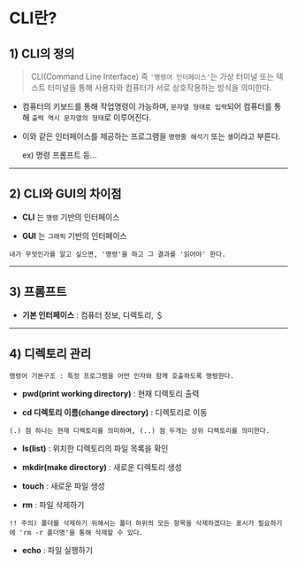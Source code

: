 # CLI란?

## 1) CLI의 정의

> CLI(Command Line Interface) 즉 `'명령어 인터페이스'`는 가상 터미널 또는 텍스트 터미널을 통해 사용자와 컴퓨터가 서로 상호작용하는 방식을 의미한다.

- 컴퓨터의 키보드를 통해 작업명령이 가능하며, `문자열 형태로 입력`되어 컴퓨터를 통해 `출력 역시 문자열의 형태`로 이루어진다.

- 이와 같은 인터페이스를 제공하는 프로그램을 `명령줄 해석기` 또는 `셸`이라고 부른다.

  ex) 명령 프롬프트 등...

---

## 2) CLI와 GUI의 차이점

- **CLI** 는 `명령` 기반의 인터페이스

- **GUI** 는 `그래픽` 기반의 인터페이스

```
내가 무엇인가를 알고 싶으면, '명령'을 하고 그 결과를 '읽어야' 한다.
```

---

## 3) 프롬프트

- **기본 인터페이스** : 컴퓨터 정보, 디렉토리, ＄

---
## 4) 디렉토리 관리

```
명령어 기본구조 : 특정 프로그램을 어떤 인자와 함께 호출하도록 명령한다.
```

- **pwd(print working directory)** : 현재 디렉토리 출력

- **cd 디렉토리 이름(change directory)** : 디렉토리로 이동

```
(.) 점 하나는 현재 디렉토리를 의미하며, (..) 점 두개는 상위 디렉토리를 의미한다.
```

- **ls(list)** : 위치한 디렉토리의 파일 목록을 확인

- **mkdir(make directory)** : 새로운 디렉토리 생성

- **touch** : 새로운 파일 생성

- **rm** : 파일 삭제하기


```
!! 주의) 폴더를 삭제하기 위해서는 폴더 하위의 모든 항목을 삭제하겠다는 표시가 필요하기에 'rm -r 폴더명'을 통해 삭제할 수 있다.
```

- **echo** : 파일 실행하기